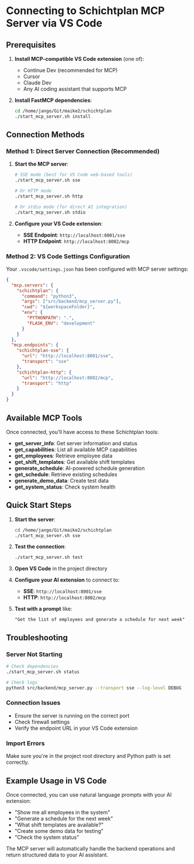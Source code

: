 # Connecting to Schichtplan MCP Server via VS Code

## Prerequisites

1. **Install MCP-compatible VS Code extension** (one of):
   - Continue Dev (recommended for MCP)
   - Cursor 
   - Claude Dev
   - Any AI coding assistant that supports MCP

2. **Install FastMCP dependencies**:
   ```bash
   cd /home/jango/Git/maike2/schichtplan
   ./start_mcp_server.sh install
   ```

## Connection Methods

### Method 1: Direct Server Connection (Recommended)

1. **Start the MCP server**:
   ```bash
   # SSE mode (best for VS Code web-based tools)
   ./start_mcp_server.sh sse
   
   # Or HTTP mode
   ./start_mcp_server.sh http
   
   # Or stdio mode (for direct AI integration)
   ./start_mcp_server.sh stdio
   ```

2. **Configure your VS Code extension**:
   - **SSE Endpoint**: `http://localhost:8001/sse`
   - **HTTP Endpoint**: `http://localhost:8002/mcp`

### Method 2: VS Code Settings Configuration

Your `.vscode/settings.json` has been configured with MCP server settings:

```json
{
  "mcp.servers": {
    "schichtplan": {
      "command": "python3",
      "args": ["src/backend/mcp_server.py"],
      "cwd": "${workspaceFolder}",
      "env": {
        "PYTHONPATH": ".",
        "FLASK_ENV": "development"
      }
    }
  },
  "mcp.endpoints": {
    "schichtplan-sse": {
      "url": "http://localhost:8001/sse",
      "transport": "sse"
    },
    "schichtplan-http": {
      "url": "http://localhost:8002/mcp",
      "transport": "http"
    }
  }
}
```

## Available MCP Tools

Once connected, you'll have access to these Schichtplan tools:

- **get_server_info**: Get server information and status
- **get_capabilities**: List all available MCP capabilities
- **get_employees**: Retrieve employee data
- **get_shift_templates**: Get available shift templates
- **generate_schedule**: AI-powered schedule generation
- **get_schedule**: Retrieve existing schedules
- **generate_demo_data**: Create test data
- **get_system_status**: Check system health

## Quick Start Steps

1. **Start the server**:
   ```bash
   cd /home/jango/Git/maike2/schichtplan
   ./start_mcp_server.sh sse
   ```

2. **Test the connection**:
   ```bash
   ./start_mcp_server.sh test
   ```

3. **Open VS Code** in the project directory

4. **Configure your AI extension** to connect to:
   - **SSE**: `http://localhost:8001/sse`
   - **HTTP**: `http://localhost:8002/mcp`

5. **Test with a prompt** like:
   ```
   "Get the list of employees and generate a schedule for next week"
   ```

## Troubleshooting

### Server Not Starting
```bash
# Check dependencies
./start_mcp_server.sh status

# Check logs
python3 src/backend/mcp_server.py --transport sse --log-level DEBUG
```

### Connection Issues
- Ensure the server is running on the correct port
- Check firewall settings
- Verify the endpoint URL in your VS Code extension

### Import Errors
Make sure you're in the project root directory and Python path is set correctly.

## Example Usage in VS Code

Once connected, you can use natural language prompts with your AI extension:

- "Show me all employees in the system"
- "Generate a schedule for the next week"
- "What shift templates are available?"
- "Create some demo data for testing"
- "Check the system status"

The MCP server will automatically handle the backend operations and return structured data to your AI assistant.
